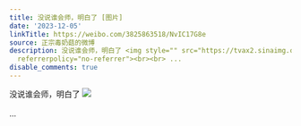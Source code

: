 ```yaml
---
title: 没说谁会师，明白了 [图片]
date: '2023-12-05'
linkTitle: https://weibo.com/3825863518/NvIC17G8e
source: 正宗毒奶菇的微博
description: 没说谁会师，明白了 <img style="" src="https://tvax2.sinaimg.cn/large/e40a0b5egy1hkiwhjo7rlj20ku112agv.jpg"
  referrerpolicy="no-referrer"><br><br> ...
disable_comments: true
---
```

没说谁会师，明白了 <img style="" src="https://tvax2.sinaimg.cn/large/e40a0b5egy1hkiwhjo7rlj20ku112agv.jpg" referrerpolicy="no-referrer"><br><br> ...